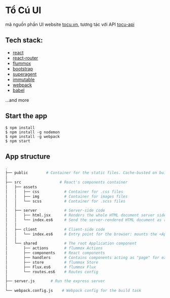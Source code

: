 # Tổ Cú UI
mã nguồn phần UI website [tocu.vn](http://tocu.vn), tương tác với API [tocu-api](https://github.com/techcomio/tocu-api)

## Tech stack:
- [react](http://facebook.github.io/react/)
- [react-router](https://github.com/rackt/react-router)
- [flummox](http://acdlite.github.io/flummox)
- [bootstrap](http://getbootstrap.com)
- [superagent](https://github.com/visionmedia/superagent)
- [immutable](https://facebook.github.io/immutable-js)
- [webpack](http://webpack.github.io)
- [babel](https://babeljs.io)

...and more

## Start the app
```
$ npm install
$ npm install -g nodemon
$ npm install -g webpack
$ npm start
```

## App structure

```bash
.
├── public        # Container for the static files. Cache-busted on build.
│
├── src     			# React's components container
│   ├── assets
│   │   ├── css           # Container for .css files
│   │   ├── img           # Container for images files
│   │   └── scss          # Container for .scss files
│   │
│   ├── server            # Server-side code
│   │   ├── html.jsx      # Renders the whole HTML document server side (via server/index.es6)
│   │   └── index.es6     # Send the server-rendered HTML document as response
│   │
│   ├── client            # Client-side code
│   │   └── index.es6     # Entry point for the browser: mounts the <App /> component on document.body.
│   │
│   └── shared            # The root Application component
│       ├── actions       # flummox Actions
│       ├── components    # React components
│       ├── handlers      # Contains components acting as "page" for each route
│       ├── store         # flummox Store
│       ├── Flux.es6      # flummox Flux
│       └── routes.es6    # Routes config
│
├── server.js       # Run the express server
│
└── webpack.config.js    # Webpack config for the build task

```

